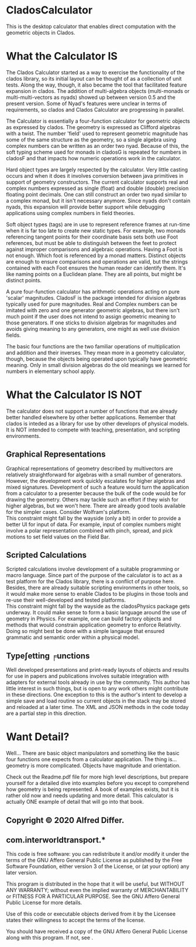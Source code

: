 # CladosCalculator
This is the desktop calculator that enables direct computation with the geometric objects in Clados.

# What the Calculator IS
The Clados Calculator started as a way to exercise the functionality of the clados library, so its initial layout can be thought of as a collection of unit tests. Along the way, though, it also became the tool that facilitated feature expansion in clados. The addition of multi-algebra objects (multi-monads or multi-multi-vectors as nyads) showed up between version 0.5 and the present version. Some of Nyad's features were unclear in terms of requirements, so clados and Clados Calculator are progressing in parallel.
<p>
The Calculator is essentially a four-function calculator for geometric objects as expressed by clados. The geometry is expressed as Clifford algebras with a twist. The number 'field' used to represent geometric magnitude has some of the same structure as the geometry, so a single algebra using complex numbers can be written as an order two nyad. Because of this, the soft typing scheme used for monads in cladosG is repeated for numbers in cladosF and that impacts how numeric operations work in the calculator.
<p>
Hard object types are largely respected by the calculator. Very little casting occurs and when it does it involves conversion between java primitives in support of geometry constructors. The current calculator supports real and complex numbers expressed as single (float) and double (double) precision floating point decimals. One can still construct an order two nyad similar to a complex monad, but it isn't necessary anymore. Since nyads don't contain nyads, this expansion will provide better support while debugging applications using complex numbers in field theories.
<p>
Soft object types (tags) are in use to represent reference frames at run-time when it is far too late to create new static types. For example, two monads referencing tangent points for their coordinate basis sets both use Foot references, but must be able to distinguish between the feet to protect against improper comparisons and algebraic operations. Having a Foot is not enough. Which foot is referenced by a monad matters. Distinct objects are enough to ensure comparisons and operations are valid, but the strings contained with each Foot ensures the human reader can identify them. It's like naming points on a Euclidean plane. They are all points, but might be distinct points.
<p>
A pure four-function calculator has arithmetic operations acting on pure 'scalar' magnitudes. CladosF is the package intended for division algebras typically used for pure magnitudes. Real and Complex numbers can be imitated with zero and one generator geometric algebras, but there isn't much point if the user does not intend to assign geometric meaning to those generators. If one sticks to division algebras for magnitudes and avoids giving meaning to any generators, one might as well use division fields. 
<p>
The basic four functions are the two familiar operations of multiplication and addition and their inverses. They mean more in a geometry calculator, though, because the objects being operated upon typically have geometric meaning. Only in small division algebras do the old meanings we learned for numbers in elementary school apply.


# What the Calculator IS NOT
The calculator does not support a number of functions that are already better handled elsewhere by other better applications. Remember that clados is inteded as a library for use by other developrs of physical models. It is NOT intended to compete with teaching, presentation, and scripting environments.

## Graphical Representations<br>
Graphical representations of geometry described by multivectors are relatively straightforward for algebras with a small number of generators.  However, the development work quickly escalates for higher algebras and mixed signatures.  Development of such a feature would turn the application from a calculator to a presenter because the bulk of the code would be for drawing the geometry. Others may tackle such an effort if they wish for higher algebras, but we won't here.  There are already good tools available for the simpler cases. Consider Wolfram's platform.<br>
This constraint might fall by the wayside (only a bit) in order to provide a better UI for input of data. For example, input of complex numbers might involve a polar representation combined with pinch, spread, and pick motions to set field values on the Field Bar.<br>

## Scripted Calculations<br>
Scripted calculations involve development of a suitable programming or macro language. Since part of the purpose of the calculator is to act as a test platform for the Clados library, there is a conflict of purpose here. Besides, there are already suitable scripting environments in other tools, so it would make more sense to enable Clados to be plugins in those tools and re-use their well-developed and tested platforms.<br>
This constraint might fall by the wayside as the cladosPhysics package gets underway. It could make sense to form a basic language around the use of geometry in Physics. For example, one can build factory objects and methods that would constrain application geometry to enforce Relativity. Doing so might best be done with a simple langauge that ensured grammatic and semantic order within a physical model. <br>

## Type∫etting ╒unctions<br>
Well developed presentations and print-ready layouts of objects and results for use in papers and publications involves suitable integration with adapters for external tools already in use by the community. This author has little interest in such things, but is open to any work others might contribute in these directions. One exception to this is the author's intent to develop a simple save and load routine so current objects in the stack may be stored and reloaded at a later time. The XML and JSON methods in the code today are a partial step in this direction.

# Want Detail?

Well... There are basic object manipulators and something like the basic four functions one expects from a calculator application. The thing is... geometry is more complicated. Objects have magnitude and orientation.

Check out the Readme.pdf file for more high level descriptions, but prepare yourself for a detailed dive into examples before you except to comprehend how geometry is being represented. A book of examples exists, but it is rather old now and needs updating and more detail. This calculator is actually ONE example of detail that will go into that book.



## Copyright © 2020 Alfred Differ.

## com.interworldtransport.*

This code is free software: you can redistribute it and/or modify it under the terms of the GNU Affero General Public License as published by the Free Software Foundation, either version 3 of the License, or (at your option) any later version. 
<p>
This program is distributed in the hope that it will be useful, but WITHOUT ANY WARRANTY; without even the implied warranty of MERCHANTABILITY or FITNESS FOR A PARTICULAR PURPOSE.  See the GNU Affero General Public License for more details.<p>
<p> 
Use of this code or executable objects derived from it by the Licensee  states their willingness to accept the terms of the license. <p> 
<p>
You should have received a copy of the GNU Affero General Public License along with this program.  If not, see <https://www.gnu.org/licenses/>.
<p> 
